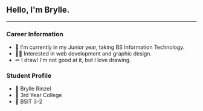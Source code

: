 ## Hello, I'm Brylle.

---

### Career Information

* 🏫 I'm currently in my Junior year, taking  BS Information Technology.
* 👨‍💻 Interested in web development and graphic design.
* ✏ I draw! I'm not good at it, but I love drawing.

### Student Profile

* 🧑 Brylle Rinzel
* 📝 3rd Year College
* 🎒 BSIT 3-2